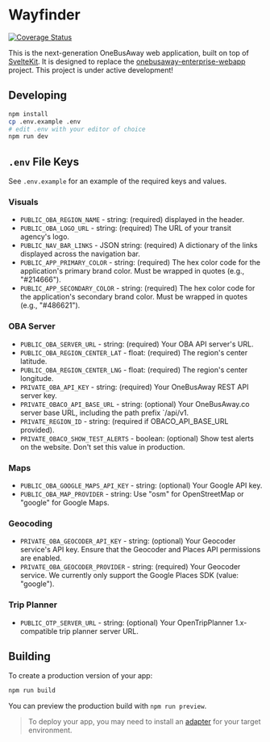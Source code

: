 # Wayfinder

[![Coverage Status](https://coveralls.io/repos/github/OneBusAway/wayfinder/badge.svg)](https://coveralls.io/github/OneBusAway/wayfinder)

This is the next-generation OneBusAway web application, built on top of [SvelteKit](https://kit.svelte.dev). It is designed to replace the [onebusaway-enterprise-webapp](https://github.com/OneBusAway/onebusaway-application-modules) project. This project is under active development!

## Developing

```bash
npm install
cp .env.example .env
# edit .env with your editor of choice
npm run dev
```

## `.env` File Keys

See `.env.example` for an example of the required keys and values.

### Visuals

- `PUBLIC_OBA_REGION_NAME` - string: (required) displayed in the header.
- `PUBLIC_OBA_LOGO_URL` - string: (required) The URL of your transit agency's logo.
- `PUBLIC_NAV_BAR_LINKS` - JSON string: (required) A dictionary of the links displayed across the navigation bar.
- `PUBLIC_APP_PRIMARY_COLOR` - string: (required) The hex color code for the application's primary brand color. Must be wrapped in quotes (e.g., "#214666").
- `PUBLIC_APP_SECONDARY_COLOR` - string: (required) The hex color code for the application's secondary brand color. Must be wrapped in quotes (e.g., "#486621").

### OBA Server

- `PUBLIC_OBA_SERVER_URL` - string: (required) Your OBA API server's URL.
- `PUBLIC_OBA_REGION_CENTER_LAT` - float: (required) The region's center latitude.
- `PUBLIC_OBA_REGION_CENTER_LNG` - float: (required) The region's center longitude.
- `PRIVATE_OBA_API_KEY` - string: (required) Your OneBusAway REST API server key.
- `PRIVATE_OBACO_API_BASE_URL` - string: (optional) Your OneBusAway.co server base URL, including the path prefix `/api/v1.
- `PRIVATE_REGION_ID` - string: (required if OBACO_API_BASE_URL provided).
- `PRIVATE_OBACO_SHOW_TEST_ALERTS` - boolean: (optional) Show test alerts on the website. Don't set this value in production.

### Maps

- `PUBLIC_OBA_GOOGLE_MAPS_API_KEY` - string: (optional) Your Google API key.
- `PUBLIC_OBA_MAP_PROVIDER` - string: Use "osm" for OpenStreetMap or "google" for Google Maps.

### Geocoding

- `PRIVATE_OBA_GEOCODER_API_KEY` - string: (optional) Your Geocoder service's API key. Ensure that the Geocoder and Places API permissions are enabled.
- `PRIVATE_OBA_GEOCODER_PROVIDER` - string: (required) Your Geocoder service. We currently only support the Google Places SDK (value: "google").

### Trip Planner

- `PUBLIC_OTP_SERVER_URL` - string: (optional) Your OpenTripPlanner 1.x-compatible trip planner server URL.

## Building

To create a production version of your app:

```bash
npm run build
```

You can preview the production build with `npm run preview`.

> To deploy your app, you may need to install an [adapter](https://kit.svelte.dev/docs/adapters) for your target environment.
